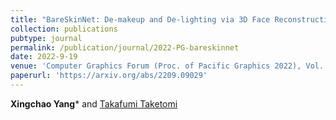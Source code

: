```yaml
---
title: "BareSkinNet: De-makeup and De-lighting via 3D Face Reconstruction"
collection: publications
pubtype: journal
permalink: /publication/journal/2022-PG-bareskinnet
date: 2022-9-19
venue: 'Computer Graphics Forum (Proc. of Pacific Graphics 2022), Vol. 41, No. 7, pp. 623-634'
paperurl: 'https://arxiv.org/abs/2209.09029'
---
```


**Xingchao Yang*** and [Takafumi Taketomi](https://taketomitakafumi.sakura.ne.jp/web/)